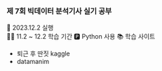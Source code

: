 ### 제 7회 빅데이터 분석기사 실기 공부
📅 2023.12.2 실행  
👩‍💻 11.2 ~ 12.2 학습 기간
🅿 Python 사용 
📚 학습 사이트 
* 퇴근 후 딴짓 kaggle
* datamanim
